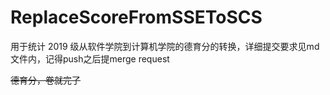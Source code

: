 # ReplaceScoreFromSSEToSCS

用于统计 2019 级从软件学院到计算机学院的德育分的转换，详细提交要求见md文件内，记得push之后提merge request

<del>德育分，卷就完了</del>
